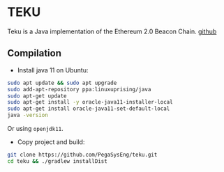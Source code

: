 # TEKU

Teku is a Java implementation of the Ethereum 2.0 Beacon Chain. [github](https://github.com/PegaSysEng/teku)

## Compilation

- Install java 11 on Ubuntu:

``` sh
sudo apt update && sudo apt upgrade
sudo add-apt-repository ppa:linuxuprising/java
sudo apt-get update
sudo apt-get install -y oracle-java11-installer-local
sudo apt-get install oracle-java11-set-default-local
java -version
```
Or using `openjdk11`.


- Copy project and build:
``` sh
git clone https://github.com/PegaSysEng/teku.git
cd teku && ./gradlew installDist
```
